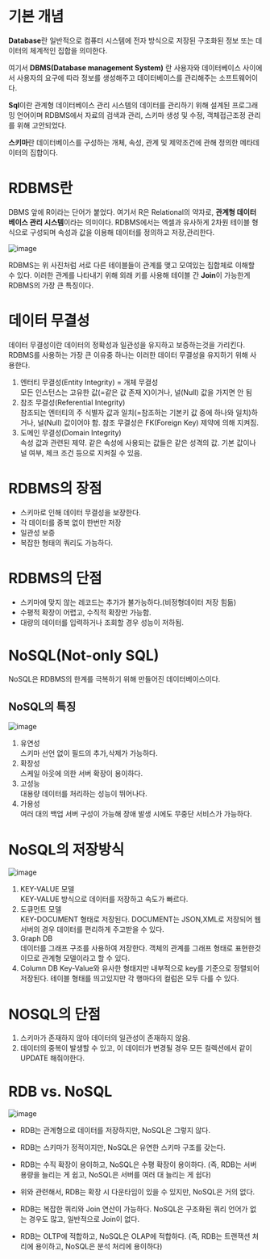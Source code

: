 # 기본 개념
**Database**란 일반적으로 컴퓨터 시스템에 전자 방식으로 저장된 구조화된 정보 또는 데이터의 체계적인 집합을 의미한다.

여기서 **DBMS(Database management System)** 란 사용자와 데이터베이스 사이에서 사용자의 요구에 따라 정보를 생성해주고 데이터베이스를 관리해주는 소프트웨어이다.

**Sql**이란 관계형 데이터베이스 관리 시스템의 데이터를 관리하기 위해 설계된 프로그래밍 언어이며 RDBMS에서 자료의 검색과 관리, 스키마 생성 및 수정, 객체접근조정 관리를 위해 고안되었다.

**스키마**란 데이터베이스를 구성하는 개체, 속성, 관계 및 제약조건에 관해 정의한 메타데이터의 집합이다.

# RDBMS란
DBMS 앞에 R이라는 단어가 붙었다. 여기서 R은 Relational의 약자로, **관계형 데이터베이스 관리 시스템**이라는 의미이다.
RDBMS에서는 엑셀과 유사하게 2차원 테이블 형식으로 구성되며 속성과 값을 이용해 데이터를 정의하고 저장,관리한다.

![image](https://user-images.githubusercontent.com/54929520/194276039-8dc0ed8b-edbc-4d7a-a324-c7e311392b6f.png)

RDBMS는 위 사진처럼 서로 다른 테이블들이 관계를 맺고 모여있는 집합체로 이해할 수 있다. 이러한 관계를 나타내기 위해 외래 키를 사용해 테이블 간 **Join**이 가능한게 RDBMS의 가장 큰 특징이다.

# 데이터 무결성
데이터 무결성이란 데이터의 정확성과 일관성을 유지하고 보증하는것을 가리킨다. RDBMS를 사용하는 가장 큰 이유중 하나는 이러한 데이터 무결성을 유지하기 위해 사용한다.

1. 엔터티 무결성(Entity Integrity) = 개체 무결성  
모든 인스턴스는 고유한 값(=같은 값 존재 X)이거나, 널(Null) 값을 가지면 안 됨
2. 참조 무결성(Referential Integrity)  
참조되는 엔터티의 주 식별자 값과 일치(=참조하는 기본키 값 중에 하나와 일치)하거나, 널(Null) 값이어야 함. 참조 무결성은 FK(Foreign Key) 제약에 의해 지켜짐.
3. 도메인 무결성(Domain Integrity)  
속성 값과 관련된 제약.
같은 속성에 사용되는 값들은 같은 성격의 값.
기본 값이나 널 여부, 체크 조건 등으로 지켜질 수 있음.

# RDBMS의 장점
- 스키마로 인해 데이터 무결성을 보장한다.
- 각 데이터를 중복 없이 한번만 저장
- 일관성 보증
- 복잡한 형태의 쿼리도 가능하다.

# RDBMS의 단점
- 스키마에 맞지 않는 레코드는 추가가 불가능하다.(비정형데이터 저장 힘듦)
- 수평적 확장이 어렵고, 수직적 확장만 가능함.
- 대량의 데이터를 입력하거나 조회할 경우 성능이 저하됨.

# NoSQL(Not-only SQL)
NoSQL은 RDBMS의 한계를 극복하기 위해 만들어진 데이터베이스이다. 

## NoSQL의 특징
![image](https://user-images.githubusercontent.com/54929520/194280269-16710b8a-54b4-4500-8630-15d79addacb8.png)
1. 유연성  
스키마 선언 없이 필드의 추가,삭제가 가능하다.
2. 확장성  
스케일 아웃에 의한 서버 확장이 용이하다.
3. 고성능   
대용량 데이터를 처리하는 성능이 뛰어나다.
4. 가용성  
여러 대의 백업 서버 구성이 가능해 장애 발생 시에도 무중단 서비스가 가능하다.

# NoSQL의 저장방식
![image](https://user-images.githubusercontent.com/54929520/194280978-10628777-7ad9-439e-921b-ef5af384b33e.png)
1. KEY-VALUE 모델  
KEY-VALUE 방식으로 데이터를 저장하고 속도가 빠르다.
2. 도큐먼트 모델  
KEY-DOCUMENT 형태로 저장된다.
DOCUMENT는 JSON,XML로 저장되어 웹서버의 경우 데이터를 편리하게 주고받을 수 있다.
3. Graph DB  
데이터를 그래프 구조를 사용하여 저장한다.
객체의 관계를 그래프 형태로 표현한것이므로 관계형 모델이라고 할 수 있다.
4. Column DB
Key-Value와 유사한 형태지만 내부적으로 key를 기준으로 정렬되어 저장된다.
테이블 형태를 띄고있지만 각 행마다의 컬럼은 모두 다를 수 있다.

# NOSQL의 단점
1. 스키마가 존재하지 않아 데이터의 일관성이 존재하지 않음.
2. 데이터의 중복이 발생할 수 있고, 이 데이터가 변경될 경우 모든 컬렉션에서 같이 UPDATE 해줘야한다.

# RDB vs. NoSQL

![image](https://user-images.githubusercontent.com/54929520/194283897-2f0e5d9a-71fb-4e83-88dc-206d53dc0c46.png)


- RDB는 관계형으로 데이터를 저장하지만, NoSQL은 그렇지 않다.

- RDB는 스키마가 정적이지만, NoSQL은 유연한 스키마 구조를 갖는다.

- RDB는 수직 확장이 용이하고, NoSQL은 수평 확장이 용이하다. (즉, RDB는 서버 용량을 늘리는 게 쉽고, NoSQL은 서버를 여러 대 늘리는 게 쉽다)

- 위와 관련해서, RDB는 확장 시 다운타임이 있을 수 있지만, NoSQL은 거의 없다.

- RDB는 복잡한 쿼리와 Join 연산이 가능하다. NoSQL은 구조화된 쿼리 언어가 없는 경우도 많고, 일반적으로 Join이 없다.

- RDB는 OLTP에 적합하고, NoSQL은 OLAP에 적합하다. (즉, RDB는 트랜잭션 처리에 용이하고, NoSQL은 분석 처리에 용이하다)